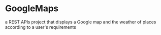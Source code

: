 # GoogleMaps
a REST APIs project that displays a Google map and the weather of places according to a user's requirements

